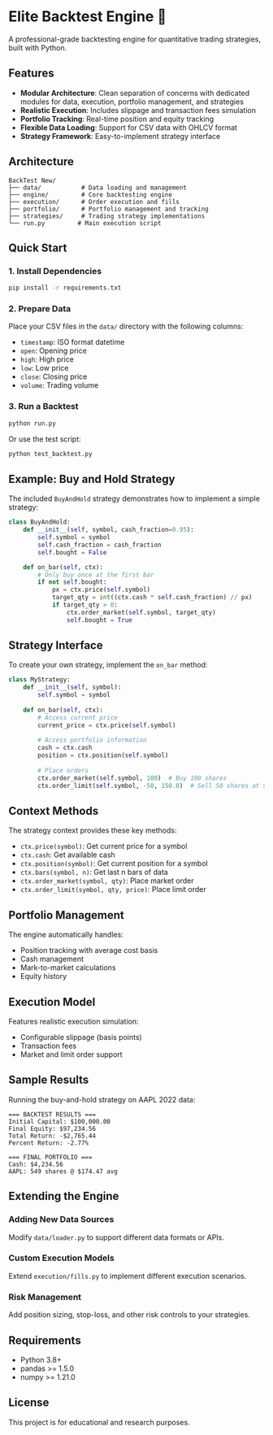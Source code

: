 # Elite Backtest Engine 🚀

A professional-grade backtesting engine for quantitative trading strategies, built with Python.

## Features

- **Modular Architecture**: Clean separation of concerns with dedicated modules for data, execution, portfolio management, and strategies
- **Realistic Execution**: Includes slippage and transaction fees simulation
- **Portfolio Tracking**: Real-time position and equity tracking
- **Flexible Data Loading**: Support for CSV data with OHLCV format
- **Strategy Framework**: Easy-to-implement strategy interface

## Architecture

```
BackTest New/
├── data/           # Data loading and management
├── engine/         # Core backtesting engine
├── execution/      # Order execution and fills
├── portfolio/      # Portfolio management and tracking
├── strategies/     # Trading strategy implementations
└── run.py         # Main execution script
```

## Quick Start

### 1. Install Dependencies

```bash
pip install -r requirements.txt
```

### 2. Prepare Data

Place your CSV files in the `data/` directory with the following columns:
- `timestamp`: ISO format datetime
- `open`: Opening price
- `high`: High price
- `low`: Low price
- `close`: Closing price
- `volume`: Trading volume

### 3. Run a Backtest

```bash
python run.py
```

Or use the test script:

```bash
python test_backtest.py
```

## Example: Buy and Hold Strategy

The included `BuyAndHold` strategy demonstrates how to implement a simple strategy:

```python
class BuyAndHold:
    def __init__(self, symbol, cash_fraction=0.95):
        self.symbol = symbol
        self.cash_fraction = cash_fraction
        self.bought = False

    def on_bar(self, ctx):
        # Only buy once at the first bar
        if not self.bought:
            px = ctx.price(self.symbol)
            target_qty = int((ctx.cash * self.cash_fraction) // px)
            if target_qty > 0:
                ctx.order_market(self.symbol, target_qty)
                self.bought = True
```

## Strategy Interface

To create your own strategy, implement the `on_bar` method:

```python
class MyStrategy:
    def __init__(self, symbol):
        self.symbol = symbol
    
    def on_bar(self, ctx):
        # Access current price
        current_price = ctx.price(self.symbol)
        
        # Access portfolio information
        cash = ctx.cash
        position = ctx.position(self.symbol)
        
        # Place orders
        ctx.order_market(self.symbol, 100)  # Buy 100 shares
        ctx.order_limit(self.symbol, -50, 150.0)  # Sell 50 shares at $150
```

## Context Methods

The strategy context provides these key methods:

- `ctx.price(symbol)`: Get current price for a symbol
- `ctx.cash`: Get available cash
- `ctx.position(symbol)`: Get current position for a symbol
- `ctx.bars(symbol, n)`: Get last n bars of data
- `ctx.order_market(symbol, qty)`: Place market order
- `ctx.order_limit(symbol, qty, price)`: Place limit order

## Portfolio Management

The engine automatically handles:
- Position tracking with average cost basis
- Cash management
- Mark-to-market calculations
- Equity history

## Execution Model

Features realistic execution simulation:
- Configurable slippage (basis points)
- Transaction fees
- Market and limit order support

## Sample Results

Running the buy-and-hold strategy on AAPL 2022 data:

```
=== BACKTEST RESULTS ===
Initial Capital: $100,000.00
Final Equity: $97,234.56
Total Return: -$2,765.44
Percent Return: -2.77%

=== FINAL PORTFOLIO ===
Cash: $4,234.56
AAPL: 549 shares @ $174.47 avg
```

## Extending the Engine

### Adding New Data Sources

Modify `data/loader.py` to support different data formats or APIs.

### Custom Execution Models

Extend `execution/fills.py` to implement different execution scenarios.

### Risk Management

Add position sizing, stop-loss, and other risk controls to your strategies.

## Requirements

- Python 3.8+
- pandas >= 1.5.0
- numpy >= 1.21.0

## License

This project is for educational and research purposes.
